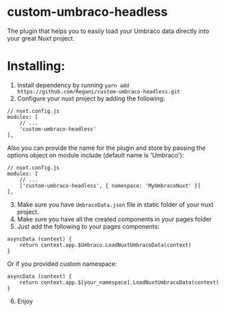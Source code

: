 # custom-umbraco-headless
The plugin that helps you to easily load your Umbraco data directly into your great Nuxt project.

# Installing:
1. Install dependency by running `yarn add https://github.com/Regani/custom-umbraco-headless.git`
2. Configure your nuxt project by adding the following:

```
// nuxt.config.js
modules: [
    // ...
    'custom-umbraco-headless'
],
```
Also you can provide the name for the plugin and store by passing the options object on module include (default name is 'Umbraco'):

```
// nuxt.config.js
modules: [
    // ...
    ['custom-umbraco-headless', { namespace: 'MyUmbracoNuxt' }]
],
```
3. Make sure you have `UmbracoData.json` file in static folder of your nuxt project.
4. Make sure you have all the created components in your pages folder
5. Just add the following to your pages components:
```
asyncData (context) {
    return context.app.$Umbraco.LoadNuxtUmbracoData(context)
}
```
Or if you provided custom namespace:
```
asyncData (context) {
    return context.app.$[your_namespace].LoadNuxtUmbracoData(context)
}
```
6. Enjoy
